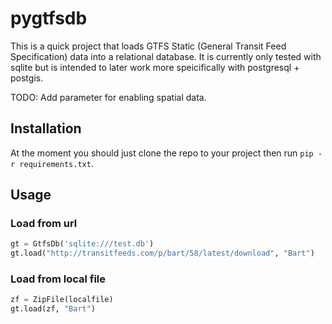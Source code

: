 # pygtfsdb
This is a quick project that loads GTFS Static (General Transit Feed Specification) data into a relational database. It is currently only tested with sqlite but is intended to later work more speicifically with postgresql + postgis.

TODO: Add parameter for enabling spatial data.
## Installation
At the moment you should just clone the repo to your project then run `pip -r requirements.txt`.
## Usage
### Load from url
```python
gt = GtfsDb('sqlite:///test.db')
gt.load("http://transitfeeds.com/p/bart/58/latest/download", "Bart")
```
### Load from local file
```python
zf = ZipFile(localfile)
gt.load(zf, "Bart")
```

